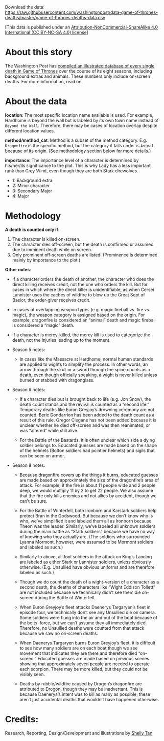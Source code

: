 Download the data: https://raw.githubusercontent.com/washingtonpost/data-game-of-thrones-deaths/master/game-of-thrones-deaths-data.csv

[This data is published under an [Attribution-NonCommercial-ShareAlike 4.0 International (CC BY-NC-SA 4.0) license](https://creativecommons.org/licenses/by-nc-sa/4.0/)]


# About this story

The Washington Post has [compiled an illustrated database of every single death in Game of Thrones](https://www.washingtonpost.com/graphics/test/pub/entertainment/game-of-thrones/) over the course of its eight seasons, including background extras and animals. These numbers only include on-screen deaths. For more information, read on.


# About the data

**location**:
The most specific location name available is used. For example, Hardhome is beyond the wall but is labeled by its own town name instead of `Beyond the Wall`. Therefore, there may be cases of location overlap despite different location values.

**method/method_cat**:
Method is a subset of the method category. E.g. `Dragonfire` is the specific method, but the category it falls under is `Animal` because of its origin. (See methodology section below for more details.)

**importance**:	
The importance level of a character is determined by his/her/its significance to the plot. This is why Lady has a less important rank than Grey Wind, even though they are both Stark direwolves.

- 1: Background extra
- 2: Minor character
- 3: Secondary Major
- 4: Major
				

# Methodology

**A death is counted only if**:

1. The character is killed on-screen.
2. The character dies off-screen, but the death is confirmed or assumed due to imminent death while on screen.
3. Only prominent off-screen deaths are listed. (Prominence is determined mainly by importance to the plot.)

**Other notes**:

- If a character orders the death of another, the character who does the direct killing receives credit, not the one who orders the kill. But for cases in which where the direct killer is unidentifiable, as when Cersei Lannister uses the caches of wildfire to blow up the Great Sept of Baelor, the order-giver receives credit.

- In cases of overlapping weapon types (e.g. magic fireball vs. fire vs. magic), the weapon category is assigned based on the origin. For example, dragonfire is considered an “animal” death and magic fireball is considered a “magic” death.

- If a character is mercy-killed, the mercy kill is used to categorize the death, not the injuries leading up to the moment.

- Season 5 notes:

	- In cases like the Massacre at Hardhome, normal human standards are applied to wights to simplify the process. In other words, an arrow through the skull or a sword through the spine counts as a death, even though officially speaking, a wight is never killed unless burned or stabbed with dragonglass.

- Season 6 notes:

	- If a character dies but is brought back to life (e.g. Jon Snow), the death count stands and the revival is counted as a “second life.” Temporary deaths like Euron Greyjoy’s drowning ceremony are not counted. Beric Dondarrion has been added to the death count as a result of this rule. Gregor Clegane has not been added because it is unclear whether he died off-screen and was then reanimated, or was “altered” while still alive.

	- For the Battle of the Bastards, it is often unclear which side a dying soldier belongs to. Educated guesses are made based on the shape of the helmets (Bolton soldiers had pointier helmets) and sigils that can be seen on armor.

- Season 8 notes:

    - Because dragonfire covers up the things it burns, educated guesses are made based on approximately the size of the dragonfire’s area of attack. For example, if the fire is about 11 people wide and 2 people deep, we would multiply 11 by 2 to get 22 people. We also assume that the fire only kills enemies and not allies by accident, though we can’t be sure.

	- For the Battle of Winterfell, both Ironborn and Karstark soldiers help protect Bran in the Godswood. But because we don’t know who is who, we’ve simplified it and labeled them all as Ironborn because Theon was the leader. Similarly, we’ve labeled all unknown soldiers during the main battle as “Stark soldiers” because we have no way of knowing who they actually are. (The soldiers who surrounded Lyanna Mormont, however, were assumed to be Mormont soldiers and labeled as such.)

	- Similarly to above, all foot soldiers in the attack on King’s Landing are labeled as either Stark or Lannister soldiers, unless obviously otherwise. (E.g. Unsullied have obvious uniforms and are therefore labeled as such.)

	- Though we do count the death of a wight-version of a character as a second death, the deaths of characters like “Wight Eddison Tollett” are not included because we technically didn’t see them die on-screen during the Battle of Winterfell.

	- When Euron Greyjoy’s fleet attacks Daenerys Targaryen’s fleet in episode four, we technically don’t see any Unsullied die on camera. Some soldiers were flung into the air and out of the boat because of the bolts’ force, but we can’t assume they all immediately died. Therefore, no Unsullied deaths were counted from that attack because we saw no on-screen deaths.

	- When Daenerys Targaryen burns Euron Greyjoy’s fleet, it is difficult to see how many soldiers are on each boat though we see movement that indicates they are there and therefore died “on-screen.” Educated guesses are made based on previous scenes showing that approximately seven people are needed to operate each scorpion. There may be more killed, but they could not be visibly seen.

	- Deaths by rubble/wildfire caused by Drogon’s dragonfire are attributed to Drogon, though they may be inadvertant. This is because Daenerys’s intent was to kill as many as possible; these aren’t just accidental deaths that wouldn’t have happened otherwise.


# Credits:

Research, Reporting, Design/Development and Illustrations by [Shelly Tan](https://www.washingtonpost.com/people/shelly-tan/)
